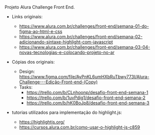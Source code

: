 Projeto Alura Challenge Front End.

* Links originais: 
  * https://www.alura.com.br/challenges/front-end/semana-01-do-figma-ao-html-e-css
  * https://www.alura.com.br/challenges/front-end/semana-02-adicionando-sintaxe-highlight-com-javascript
  * https://www.alura.com.br/challenges/front-end/semana-03-04-novas-tecnologias-e-colocando-projeto-no-ar

* Cópias dos originais:
  * Design: https://www.figma.com/file/AyPnKL6umHXbRuTbwy773I/Alura-Challenge---Edição-Front-end-(Copy)
  * Tasks: 
    * https://trello.com/b/CLnhoonp/desafio-front-end-semana-1
    * https://trello.com/b/1uvPdig1/desafio-front-end-semana-2
    * https://trello.com/b/hK0BoJp8/desafio-front-end-semana-3


* tutorias utilizados para implementação do highlight.js:
  * https://highlightjs.org/
  * https://cursos.alura.com.br/como-usar-o-highlight-js-c859